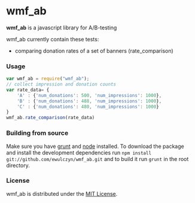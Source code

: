 wmf_ab
======

**wmf_ab** is a javascript library for A/B-testing 

wmf_ab currently contain these tests:
* comparing donation rates of a set of banners (rate_comparison)


### Usage ###

```javascript
var wmf_ab = require("wmf_ab");
// collect impression and donation counts
var rate_data= {
    'A' : {'num_donations': 500, 'num_impressions': 1000},
    'B' : {'num_donations': 488, 'num_impressions': 1000},
    'C' : {'num_donations': 480, 'num_impressions': 1000}
}
wmf_ab.rate_comparison(rate_data)

```

### Building from source ###

Make sure you have [grunt](http://gruntjs.com/) and [node](http://nodejs.org/download/) installed.
To download the package and install the development dependencies run ```npm install git://github.com/ewulczyn/wmf_ab.git``` and to build it run ```grunt``` in the root directory.

### License ###

wmf_ab is distributed under the [MIT License](http://www.opensource.org/licenses/MIT).
